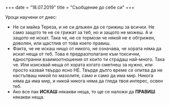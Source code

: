 +++
date = "18.07.2019"
title = "Съобщение до себе си"
+++

Уроци научени от днес:

- Не си майка Тереза, и не си длъжен да се грижиш за всички. Не само защото те не се грижат
за теб, но и защото не можеш. А и защото не искат. Така че, не се тормози че някой
не е обгрижен, доволен, или щастлив от това което правиш.
- Факта, че не искаш нищо от никого, не означава, че хората няма да искат неща от теб.
Това е предразполагане към токсични, едностранни взаимоотношения от които ти
страдаш най-много. Така че. Или изисквай неща от хората когато сметнеш за нужно,
или просто казвай твърдо ясно НЕ. Твърде дълго време се опитва да не настъпваш
никой по мазолите, само и само да има мир. Никога няма да има мир, и никой никога
няма да гледа твоя интерес, освен теб.
- Ако все пак **ИСКАШ** някакви неща, то ще се наложи да **ПРАВИШ** някакви неща. 